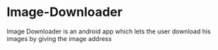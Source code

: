# Image-Downloader
Image Downloader is an android app which lets the user download his images by giving the image address
